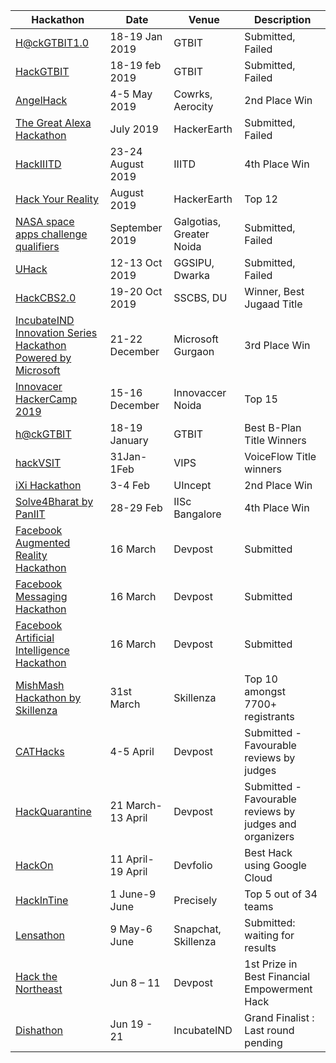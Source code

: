 
| Hackathon | Date | Venue | Description |
| - | - | - | - |
| [H@ckGTBIT1.0](https://helloworldofficial.in/) | 18-19 Jan 2019 | GTBIT | Submitted, Failed |
| [HackGTBIT](http://hackgtbit.iosd.tech/) | 18-19 feb 2019 | GTBIT | Submitted, Failed |
| [AngelHack](https://angelhack.com/global-hackathon-series/) | 4-5 May 2019 | Cowrks, Aerocity | 2nd Place Win |
| [The Great Alexa Hackathon](https://content.techgig.com/registrations-open-for-alexa-skills-hackathon-at-code-gladiators-2019/articleshow/68922361.cms) | July 2019 | HackerEarth | Submitted, Failed |
| [HackIIITD](https://hackiiitd.tech/) | 23-24 August 2019 | IIITD | 4th Place Win |
| [Hack Your Reality](https://hackyourreality.hackerearth.com/) | August 2019 | HackerEarth | Top 12 |
| [NASA space apps challenge qualifiers](https://2019.spaceappschallenge.org/locations/new-delhi/) | September 2019 | Galgotias, Greater Noida | Submitted, Failed |
| [UHack](https://infoxpression.in/events/UHACK) | 12-13 Oct 2019 | GGSIPU, Dwarka | Submitted, Failed |
| [HackCBS2.0](https://hackcbs.tech/) | 19-20 Oct 2019 | SSCBS, DU | Winner, Best Jugaad Title |
| [IncubateIND Innovation Series Hackathon Powered by Microsoft](https://twitter.com/IncubateIND/status/1208667559144218624) | 21-22 December | Microsoft Gurgaon | 3rd Place Win |
| [Innovacer HackerCamp 2019](https://twitter.com/innovaccer/status/1197567144738738176) | 15-16 December | Innovaccer Noida | Top 15 |
| [h@ckGTBIT](https://helloworldofficial.in/hack-gtbit-2.0) | 18-19 January | GTBIT | Best B-Plan Title Winners |
| [hackVSIT](https://2020.hack-vsit.tech/) | 31Jan-1Feb | VIPS | VoiceFlow Title winners |
| [iXi Hackathon](https://ixi.uincept.com/hackathon) | 3-4 Feb | UIncept | 2nd Place Win |
| [Solve4Bharat by PanIIT](https://skillenza.com/challenge/solve4bharat-hackathon) | 28-29 Feb | IISc Bangalore | 4th Place Win |
| [Facebook Augmented Reality Hackathon](https://fbar1.devpost.com/?ref_content=default&ref_feature=challenge&ref_medium=portfolio) | 16 March | Devpost | Submitted |
| [Facebook Messaging Hackathon](https://fbmessaging1.devpost.com/?ref_content=default&ref_feature=challenge&ref_medium=portfolio) | 16 March | Devpost | Submitted |
| [Facebook Artificial Intelligence Hackathon](https://fbai1.devpost.com/?ref_content=default&ref_feature=challenge&ref_medium=portfolio) | 16 March | Devpost | Submitted |
| [MishMash Hackathon by Skillenza](https://skillenza.com/challenge/mishmash-hackathon-bangalore) | 31st March | Skillenza | Top 10 amongst 7700+ registrants |
| [CATHacks](https://cathacks-online-hackathon.devpost.com/submissions) | 4-5 April | Devpost | Submitted - Favourable reviews by judges |
| [HackQuarantine](https://hackquarantine.devpost.com/) | 21 March-13 April | Devpost | Submitted - Favourable reviews by judges and organizers |
| [HackOn](https://hackon.devfolio.co/) | 11 April-19 April | Devfolio | Best Hack using Google Cloud |
| [HackInTine](https://precisely.co.in/hackintine/) | 1 June-9 June | Precisely | Top 5 out of 34 teams |
| [Lensathon](https://skillenza.com/challenge/snap-lensathon) | 9 May-6 June | Snapchat, Skillenza | Submitted: waiting for results |
| [Hack the Northeast](https://htne.devpost.com/) | Jun 8 – 11 | Devpost | 1st Prize in Best Financial Empowerment Hack |
| [Dishathon](https://incubateind.com/dishathon2020/) | Jun 19 - 21 | IncubateIND | Grand Finalist : Last round pending |
